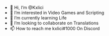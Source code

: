 - 👋 Hi, I’m @Kxlici
- 👀 I’m interested in Video Games and Scripting
- 🌱 I’m currently learning Life
- 💞️ I’m looking to collaborate on Translations
- 📫 How to reach me kxlici#1000 On Discord

<!---
Kxlici/Kxlici is a ✨ special ✨ repository because its `README.md` (this file) appears on your GitHub profile.
You can click the Preview link to take a look at your changes.
--->
